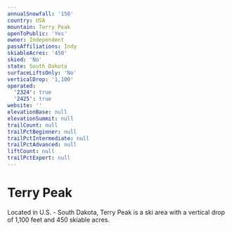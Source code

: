 ```yaml
---
annualSnowfall: '150'
country: USA
mountain: Terry Peak
openToPublic: 'Yes'
owner: Independent
passAffiliations: Indy
skiableAcres: '450'
skied: 'No'
state: South Dakota
surfaceLiftsOnly: 'No'
verticalDrop: '1,100'
operated:
  '2324': true
  '2425': true
website: ''
elevationBase: null
elevationSummit: null
trailCount: null
trailPctBeginner: null
trailPctIntermediate: null
trailPctAdvanced: null
liftCount: null
trailPctExpert: null
---
```



# Terry Peak

Located in U.S. - South Dakota, Terry Peak is a ski area with a vertical drop of 1,100 feet and 450 skiable acres.
